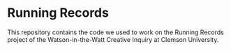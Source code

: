 # Running Records

This repository contains the code we used to work on the Running Records
project of the Watson-in-the-Watt Creative Inquiry at Clemson University.
